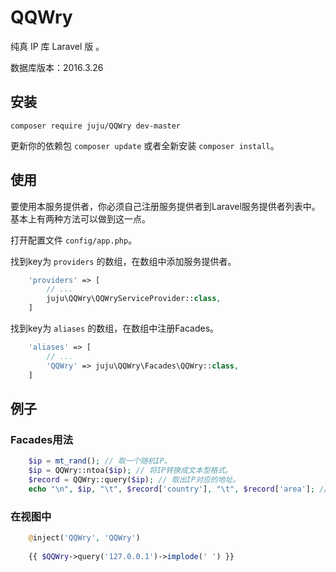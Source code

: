 # QQWry

纯真 IP 库 Laravel 版 。

数据库版本：2016.3.26

## 安装

```
composer require juju/QQWry dev-master
```

更新你的依赖包 ```composer update``` 或者全新安装 ```composer install```。

## 使用

要使用本服务提供者，你必须自己注册服务提供者到Laravel服务提供者列表中。
基本上有两种方法可以做到这一点。

打开配置文件 `config/app.php`。

找到key为 `providers` 的数组，在数组中添加服务提供者。

```php
    'providers' => [
        // ...
        juju\QQWry\QQWryServiceProvider::class,
    ]
```

找到key为 `aliases` 的数组，在数组中注册Facades。

```php
    'aliases' => [
        // ...
        'QQWry' => juju\QQWry\Facades\QQWry::class,
    ]
```

## 例子

### Facades用法
```php
	$ip = mt_rand(); // 取一个随机IP。
	$ip = QQWry::ntoa($ip); // 将IP转换成文本型格式。
	$record = QQWry::query($ip); // 取出IP对应的地址。
	echo "\n", $ip, "\t", $record['country'], "\t", $record['area']; // 输出结果。
```

### 在视图中
```php
	@inject('QQWry', 'QQWry')
	
	{{ $QQWry->query('127.0.0.1')->implode(' ') }}
```
